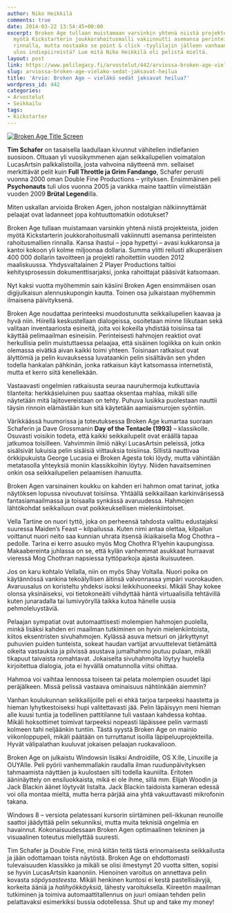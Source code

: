 ```yaml
---
author: Niko Heikkilä
comments: true
date: 2014-03-22 13:54:45+00:00
excerpt: Broken Age tullaan muistamaan varsinkin yhtenä niistä projekteista, joiden
  myötä Kickstarterin joukkorahoitusmalli vakiinnutti asemansa perinteisten rahoitusmallien
  rinnalla, mutta nostaako se point & click -tyylilajin jälleen vanhaan suosioonsa
  ulos indiepiireistä? Lue mitä Niko Heikkilä oli pelistä mieltä.
layout: post
link: https://www.pelilegacy.fi/arvostelut/442/arviossa-broken-age-vielako-sedat-jaksavat-heilua
slug: arviossa-broken-age-vielako-sedat-jaksavat-heilua
title: 'Arvio: Broken Age – vieläkö sedät jaksavat heilua?'
wordpress_id: 442
categories:
- Arvostelut
- Seikkailu
tags:
- Kickstarter
---
```


[![Broken Age Title Screen](/uploads/2014/03/Broken_Age_Title-600x337.jpg)](/uploads/2014/03/Broken_Age_Title.jpg)

**Tim Schafer** on tasaisella laadullaan kivunnut vähitellen indiefanien suosioon. Oltuaan yli vuosikymmenen ajan seikkailupelien voimatalon LucasArtsin palkkalistoilla, josta vahvoina näytteenä mm. sellaiset merkittävät pelit kuin **Full Throttle ja Grim Fandango**, Schafer perusti vuonna 2000 oman Double Fine Productions – yrityksen. Ensimmäinen peli **Psychonauts** tuli ulos vuonna 2005 ja vankka maine taattiin viimeistään vuoden 2009 **Brütal Legend**illa.

Miten uskallan arvioida Broken Agen, johon nostalgian nälkiinnyttämät pelaajat ovat ladanneet jopa kohtuuttomatkin odotukset?

Broken Age tullaan muistamaan varsinkin yhtenä niistä projekteista, joiden myötä Kickstarterin joukkorahoitusmalli vakiinnutti asemansa perinteisten rahoitusmallien rinnalla. Kansa ihastui – jopa hypettyi – avasi kukkaronsa ja kantoi kokoon yli kolme miljoonaa dollaria. Summa ylitti reilusti alkuperäisen 400 000 dollarin tavoitteen ja projekti rahoitettiin vuoden 2012 maaliskuussa. Yhdysvaltalainen 2 Player Productions taltioi kehitysprosessin dokumenttisarjaksi, jonka rahoittajat pääsivät katsomaan.

Nyt kaksi vuotta myöhemmin sain käsiini Broken Agen ensimmäisen osan digijulkaisun alennuskupongin kautta. Toinen osa julkaistaan myöhemmin ilmaisena päivityksenä.

Broken Age noudattaa perinteeksi muodostunutta seikkailupelien kaavaa ja hyvä niin. Hiirellä keskustellaan dialogeissa, osoitetaan minne liikutaan sekä valitaan inventaariosta esineitä, joita voi kokeilla yhdistää toisiinsa tai käyttää pelimaailman esineisiin. Perinteisesti hahmojen reaktiot ovat herkullisia pelin muistuttaessa pelaajaa, että sisäinen logiikka on kuin onkin olemassa eivätkä aivan kaikki toimi yhteen. Toisinaan ratkaisut ovat älyttömiä ja pelin kuvauksessa luvataankin pelin sisältävän sen yhden todella hankalan pähkinän, jonka ratkaisun käyt katsomassa internetistä, mutta et kerro siitä kenellekään.

Vastaavasti ongelmien ratkaisusta seuraa nauruhermoja kutkuttavia tilanteita: herkkäsieluinen puu saattaa oksentaa mahlaa, mikäli sille näytetään mitä lajitovereistaan on tehty. Puhuva lusikka puolestaan nauttii täysin rinnoin elämästään kun sitä käytetään aamiaismurojen syöntiin.

Värikkäässä huumorissa ja toteutuksessa Broken Age kumartaa suoraan Schaferin ja Dave Grossmanin **Day of the Tentacle (1993)** – klassikolle. Osuvasti voisikin todeta, että kaikki seikkailupelit ovat eräällä tapaa jatkumoa toisilleen. Vahvimmin ilmiö näkyi LucasArtsin peleissä, jotka sisälsivät lukuisia pelin sisäisiä viittauksia toisiinsa. Sillistä nauttivaa örkkipukuista George Lucasia ei Broken Agesta toki löydy, mutta vähintään metatasolla yhteyksiä moniin klassikkoihin löytyy. Niiden havaitseminen onkin osa seikkailupelien pelaamisen ihanuutta.

Broken Agen varsinainen koukku on kahden eri hahmon omat tarinat, jotka näytöksen lopussa nivoutuvat toisiinsa. Yhtäällä seikkaillaan karkinvärisessä fantasiamaailmassa ja toisaalla synkässä avaruudessa. Hahmojen lähtökohdat seikkailuun ovat poikkeuksellisen mielenkiintoiset.

Vella Tartine on nuori tyttö, joka on perheensä tahdosta valittu edustajaksi suuressa Maiden’s Feast – kilpailussa. Kuten nimi antaa olettaa, kilpailun voittanut nuori neito saa kunnian uhrata itsensä ikiaikaisella Mog Chothra – pedolle. Tarina ei kerro asuuko myös Mog Chothra R’lyehin kaupungissa. Makaabereinta juhlassa on se, että kylän vanhemmat asukkaat hurraavat vieressä Mog Chothran napsiessa tyttöparkoja ajasta ikuisuuteen.

Jos on karu kohtalo Vellalla, niin on myös Shay Voltalla. Nuori poika on käytännössä vankina tekoälyllisen äitinsä valvonnassa ympäri vuorokauden. Avaruusalus on koristeltu yhdeksi isoksi leikkihuoneeksi. Mikäli Shay kokee olonsa yksinäiseksi, voi tietokoneäiti viihdyttää häntä virtuaalisilla tehtävillä kuten junaradalla tai lumivyöryllä taikka kutoa hänelle uusia pehmoleluystäviä.

Pelaajan sympatiat ovat automaattisesti molempien hahmojen puolella, minkä lisäksi kahden eri maailman tutkiminen on hyvin mielenkiintoista, kiitos eksentristen sivuhahmojen. Kylässä asuva metsuri on järkyttynyt puhuvien puiden tunteista, sokeat haudan vartijat arvuuttelevat tietämättä oikeita vastauksia ja pilvissä asustava jumalhahmo joutuu pulaan, mikäli tikapuut taivaista romahtavat. Jokaiselta sivuhahmolta löytyy huolella kirjoitettua dialogia, jota ei hyvällä omatunnolla viitsi ohittaa.

Hahmoa voi vaihtaa lennossa toiseen tai pelata molempien osuudet läpi peräjälkeen. Missä pelissä vastaava ominaisuus nähtiinkään aiemmin?

Vanhan koulukunnan seikkailijoille peli ei ehkä tarjoa tarpeeksi haastetta ja hieman lyhytkestoiseksi hupi valitettavasti jää. Pelin läpäisyyn meni hieman alle kuusi tuntia ja todellinen pattitilanne tuli vastaan kahdessa kohtaa. Mikäli hoksottimet toimivat tarpeeksi nopeasti läpäissee pelin varmasti kolmeen tahi neljäänkin tuntiin. Tästä syystä Broken Age on mainio viikonloppupeli, mikäli päätään on turruttanut isoilla läpipeluuprojekteilla. Hyvät välipalathan kuuluvat jokaisen pelaajan ruokavalioon.

Broken Age on julkaistu Windowsin lisäksi Androidille, OS X:lle, Linuxille ja OUYAlle. Peli pyörii vanhemmallakin raudalla ilman ruudunpäivityksen tahmaamista näyttäen ja kuulostaen silti todella kauniilta. Eritoten ääninäyttely on ensiluokkaista, mikä ei ole ihme, sillä mm. Elijah Woodin ja Jack Blackin äänet löytyvät listalta. Jack Blackin taidoista kameran edessä voi olla montaa mieltä, mutta herra pärjää aina yhtä vakuuttavasti mikrofonin takana.

Windows 8 – versiota pelatessani kursorin siirtäminen peli-ikkunan reunoille saattoi jäädyttää pelin sekunniksi, mutta muita teknisiä ongelmia en havainnut. Kokonaisuudessaan Broken Agen optimaalinen tekninen ja visuaalinen toteutus miellyttää suuresti.

Tim Schafer ja Double Fine, minä kiitän teitä tästä erinomaisesta seikkailusta ja jään odottamaan toista näytöstä. Broken Age on ehdottomasti tulevaisuuden klassikko ja mikäli se olisi ilmestynyt 20 vuotta sitten, sopisi se hyvin LucasArtsin kaanoniin. Hienoinen varoitus on annettava pelin kovasta _söpöysasteesta_. Mikäli henkinen kuntosi ei kestä pastellisävyjä, korkeita ääniä ja _halihyökkäyksiä_, lähesty varoituksella. Kiireetön maailman tutkiminen ja toimiva automaattitallennus on juuri omiaan tehden pelin pelattavaksi esimerkiksi bussia odotellessa. Shut up and take my money!
